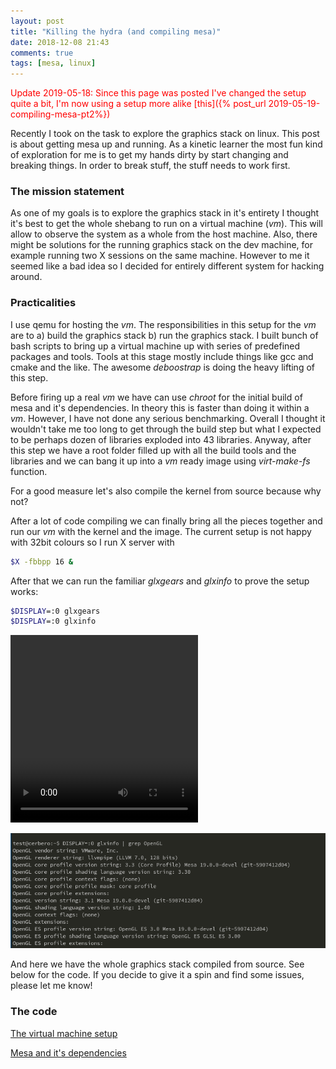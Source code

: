 ```yaml
---
layout: post
title: "Killing the hydra (and compiling mesa)"
date: 2018-12-08 21:43
comments: true
tags: [mesa, linux] 
---
```

<span style="color:red"> Update 2019-05-18: Since this page was posted I've changed the setup quite a bit, I'm now using a setup more alike [this]({% post_url 2019-05-19-compiling-mesa-pt2%}) </span>


Recently I took on the task to explore the graphics stack on linux. This post is about getting mesa up and running. As a kinetic learner the most fun kind of  exploration for me is to get my hands dirty by start changing and breaking things. In order to break stuff, the stuff needs to work first. 

### The mission statement
As one of my goals is to explore the graphics stack in it's entirety I thought it's best to get the whole shebang to run on a virtual machine (_vm_). This will allow to observe the system as a whole from the host machine. Also, there might be solutions for the running graphics stack on the dev machine, for example running two X sessions on the same machine. However to me it seemed like a bad idea so I decided for entirely different system for hacking around. 

### Practicalities 
I use qemu for hosting the _vm_. The responsibilities in this setup for the _vm_ are to a) build the graphics stack b) run the graphics stack. I built bunch of bash scripts to bring up a virtual machine up with series of predefined packages and tools. Tools at this stage mostly include things like gcc and cmake and the like. The awesome _deboostrap_ is doing the heavy lifting of this step.

Before firing up a real _vm_ we have can use _chroot_ for the initial build of mesa and it's dependencies. In theory this is faster than doing it within a _vm_. However, I have not done any serious benchmarking. Overall I thought it wouldn't take me too long to get through the build step but what I expected to be perhaps dozen of libraries exploded into 43 libraries. Anyway, after this step we have a root folder filled up with all the build tools and the libraries and we can bang it up into a _vm_ ready image using _virt-make-fs_ function. 

For a good measure let's also compile the kernel from source because why not?

After a lot of code compiling we can finally bring all the pieces together and run our 
_vm_ with the kernel and the image. The current setup is not happy with 32bit colours so I run X server with 

``` bash
$X -fbbpp 16 &
``` 
After that we can run the familiar _glxgears_ and _glxinfo_ to prove the setup works:

``` bash
$DISPLAY=:0 glxgears
$DISPLAY=:0 glxinfo
``` 

<video width="300" height="300" autoplay loop>
<source src="/assets/glxgears.webm" type="video/webm">
Your browser does not support the video tag.
</video> 

![glxinfo](/assets/glxinfo.png)

And here we have the whole graphics stack compiled from source.
See below for the code. If you decide to give it a spin and find some issues, please let me know!

### The code

[The virtual machine setup](https://gitlab.com/skirk/mesa-machine/blob/master/create_vm.sh)


[Mesa and it's dependencies](https://gitlab.com/skirk/mesa-dependencies/blob/master/CMakeLists.txt)

